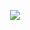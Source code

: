 <p align="center"><img src="https://github.com/morrowdigital/classy-mall/blob/master/assets/img/square.png" /></p>
